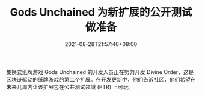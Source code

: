 ﻿---
title: "Gods Unchained 为新扩展的公开测试做准备"
date: 2021-08-28T21:57:40+08:00
lastmod: 2021-08-28T16:45:40+08:00
draft: false
authors: ["Valiant"]
description: "集换式纸牌游戏 Gods Unchained 的开发人员正在努力开发 Divine Order，这是区块链驱动的纸牌游戏的第二个扩展。在开发更新中，他们告诉社区，他们希望在未来几周内让该扩展包在公共测试领域 (PTR) 上可玩。"
featuredImage: "gods-unchained-getting-ready-for-open-test-of-new-expansion.png"
tags: ["Virtual World","虚拟世界","Play to Earn"]
categories: ["news"]
news: ["虚拟世界"]
weight: 
lightgallery: true
pinned: false
recommend: false
recommend1: false
---

集换式纸牌游戏 Gods Unchained 的开发人员正在努力开发 Divine Order，这是区块链驱动的纸牌游戏的第二个扩展。在开发更新中，他们告诉社区，他们希望在未来几周内让该扩展包在公共测试领域 (PTR) 上可玩。

<!--more-->

